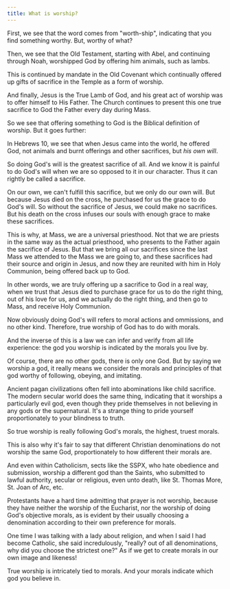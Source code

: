 ```yaml
---
title: What is worship?
---
```


First, we see that the word comes from "worth-ship", indicating that you find something worthy. But, worthy of what?

Then, we see that the Old Testament, starting with Abel, and continuing through Noah, worshipped God by offering him animals, such as lambs.

This is continued by mandate in the Old Covenant which continually offered up gifts of sacrifice in the Temple as a form of worship.

And finally, Jesus is the True Lamb of God, and his great act of worship was to offer himself to His Father. The Church continues to present this one true sacrifice to God the Father every day during Mass.

So we see that offering something to God is the Biblical definition of worship. But it goes further:

In Hebrews 10, we see that when Jesus came into the world, he offered God, not animals and burnt offerings and other sacrifices, but *his own will*.

So doing God's will is the greatest sacrifice of all. And we know it is painful to do God's will when we are so opposed to it in our character. Thus it can rightly be called a sacrifice.

On our own, we can't fulfill this sacrifice, but we only do our own will. But because Jesus died on the cross, he purchased for us the grace to do God's will. So without the sacrifice of Jesus, we could make no sacrifices. But his death on the cross infuses our souls with enough grace to make these sacrifices.

This is why, at Mass, we are a universal priesthood. Not that we are priests in the same way as the actual priesthood, who presents to the Father again the sacrifice of Jesus. But that we bring all our sacrifices since the last Mass we attended to the Mass we are going to, and these sacrifices had their source and origin in Jesus, and now they are reunited with him in Holy Communion, being offered back up to God.

In other words, we are truly offering up a sacrifice to God in a real way, when we trust that Jesus died to purchase grace for us to do the right thing, out of his love for us, and we actually do the right thing, and then go to Mass, and receive Holy Communion.

Now obviously doing God's will refers to moral actions and ommissions, and no other kind. Therefore, true worship of God has to do with morals.

And the inverse of this is a law we can infer and verify from all life experience: the god you worship is indicated by the morals you live by.

Of course, there are no other gods, there is only one God. But by saying we worship a god, it really means we consider the morals and principles of that god worthy of following, obeying, and imitating.

Ancient pagan civilizations often fell into abominations like child sacrifice. The modern secular world does the same thing, indicating that it worships a particularly evil god, even though they pride themselves in not believing in any gods or the supernatural. It's a strange thing to pride yourself proportionately to your blindness to truth.

So true worship is really following God's morals, the highest, truest morals.

This is also why it's fair to say that different Christian denominations do not worship the same God, proportionately to how different their morals are.

And even within Catholicism, sects like the SSPX, who hate obedience and submission, worship a different god than the Saints, who submitted to lawful authority, secular or religious, even unto death, like St. Thomas More, St. Joan of Arc, etc.

Protestants have a hard time admitting that prayer is not worship, because they have neither the worship of the Eucharist, nor the worship of doing God's objective morals, as is evident by their usually choosing a denomination according to their own preference for morals.

One time I was talking with a lady about religion, and when I said I had become Catholic, she said incredulously, "really? out of all denominations, why did you choose the strictest one?" As if we get to create morals in our own image and likeness!

True worship is intricately tied to morals. And your morals indicate which god you believe in.
